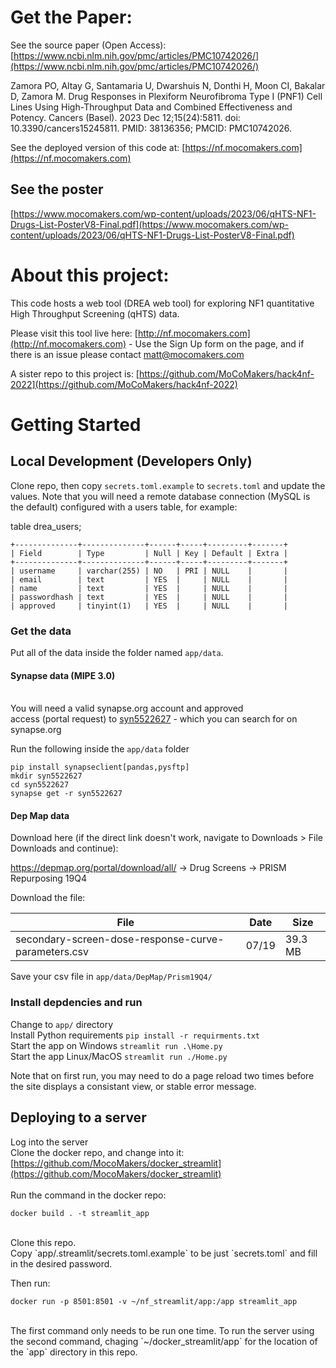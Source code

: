 # Get the Paper:
See the source paper (Open Access):
[https://www.ncbi.nlm.nih.gov/pmc/articles/PMC10742026/](https://www.ncbi.nlm.nih.gov/pmc/articles/PMC10742026/)

Zamora PO, Altay G, Santamaria U, Dwarshuis N, Donthi H, Moon CI, Bakalar D, Zamora M. Drug Responses in Plexiform Neurofibroma Type I (PNF1) Cell Lines Using High-Throughput Data and Combined Effectiveness and Potency. Cancers (Basel). 2023 Dec 12;15(24):5811. doi: 10.3390/cancers15245811. PMID: 38136356; PMCID: PMC10742026.

See the deployed version of this code at: [https://nf.mocomakers.com](https://nf.mocomakers.com)

## See the poster
[https://www.mocomakers.com/wp-content/uploads/2023/06/qHTS-NF1-Drugs-List-PosterV8-Final.pdf](https://www.mocomakers.com/wp-content/uploads/2023/06/qHTS-NF1-Drugs-List-PosterV8-Final.pdf)

# About this project:
This code hosts a web tool (DREA web tool) for exploring NF1 quantitative High Throughput Screening (qHTS) data.

Please visit this tool live here:
[http://nf.mocomakers.com](http://nf.mocomakers.com) - Use the Sign Up form on the page, and if there is an issue please contact matt@mocomakers.com

A sister repo to this project is: [https://github.com/MoCoMakers/hack4nf-2022](https://github.com/MoCoMakers/hack4nf-2022)

# Getting Started
## Local Development (Developers Only)
Clone repo, then copy `secrets.toml.example` to `secrets.toml` and update the values.
Note that you will need a remote database connection (MySQL is the default) configured with a users table, for example:

table drea_users;
```
+--------------+--------------+------+-----+---------+-------+
| Field        | Type         | Null | Key | Default | Extra |
+--------------+--------------+------+-----+---------+-------+
| username     | varchar(255) | NO   | PRI | NULL    |       |
| email        | text         | YES  |     | NULL    |       |
| name         | text         | YES  |     | NULL    |       |
| passwordhash | text         | YES  |     | NULL    |       |
| approved     | tinyint(1)   | YES  |     | NULL    |       |
```


### Get the data

Put all of the data inside the folder named `app/data`.

#### Synapse data (MIPE 3.0)
<br>You will need a valid synapse.org account and approved
<br>access (portal request) to [syn5522627](https://www.synapse.org/#!Synapse:syn5522627) - which you can search for on synapse.org

Run the following inside the `app/data` folder

```
pip install synapseclient[pandas,pysftp]
mkdir syn5522627
cd syn5522627
synapse get -r syn5522627
```

#### Dep Map data

Download here (if the direct link doesn't work, navigate to Downloads > File Downloads and continue):

https://depmap.org/portal/download/all/ -> Drug Screens -> PRISM Repurposing 19Q4

Download the file:

| File | Date | Size | 
| -------- | ------- | ------- |
| secondary-screen-dose-response-curve-parameters.csv | 07/19 | 39.3 MB |

Save your csv file in `app/data/DepMap/Prism19Q4/`

### Install depdencies and run

Change to `app/` directory<br>
Install Python requirements `pip install -r requirments.txt`<br>
Start the app on Windows `streamlit run .\Home.py`<br>
Start the app Linux/MacOS `streamlit run ./Home.py`

Note that on first run, you may need to do a page reload two times before the site displays a consistant view, or stable error message.

## Deploying to a server

Log into the server<br>
Clone the docker repo, and change into it:<br>
[https://github.com/MocoMakers/docker_streamlit](https://github.com/MocoMakers/docker_streamlit)
<br><br>
Run the command in the docker repo:
```
docker build . -t streamlit_app
```
<br>
Clone this repo.<br>
Copy `app/.streamlit/secrets.toml.example` to be just `secrets.toml` and fill in the desired password.

Then run:<br>
```
docker run -p 8501:8501 -v ~/nf_streamlit/app:/app streamlit_app
```
<br>
The first command only needs to be run one time. To run the server using the second command, chaging `~/docker_streamlit/app` for the location of the `app` directory in this repo.

